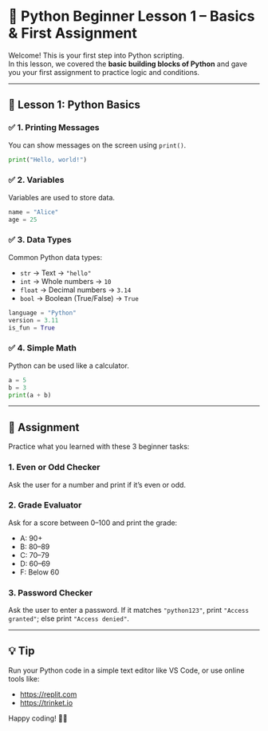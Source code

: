 # 🐍 Python Beginner Lesson 1 – Basics & First Assignment

Welcome! This is your first step into Python scripting.  
In this lesson, we covered the **basic building blocks of Python** and gave you your first assignment to practice logic and conditions.

---

## 📘 Lesson 1: Python Basics

### ✅ 1. Printing Messages
You can show messages on the screen using `print()`.

```python
print("Hello, world!")
```

### ✅ 2. Variables
Variables are used to store data.

```python
name = "Alice"
age = 25
```

### ✅ 3. Data Types
Common Python data types:
- `str` → Text → `"hello"`
- `int` → Whole numbers → `10`
- `float` → Decimal numbers → `3.14`
- `bool` → Boolean (True/False) → `True`

```python
language = "Python"
version = 3.11
is_fun = True
```

### ✅ 4. Simple Math
Python can be used like a calculator.

```python
a = 5
b = 3
print(a + b)
```

---

## 🧠 Assignment

Practice what you learned with these 3 beginner tasks:

### 1. Even or Odd Checker
Ask the user for a number and print if it’s even or odd.

### 2. Grade Evaluator
Ask for a score between 0–100 and print the grade:
- A: 90+
- B: 80–89
- C: 70–79
- D: 60–69
- F: Below 60

### 3. Password Checker
Ask the user to enter a password. If it matches `"python123"`, print `"Access granted"`; else print `"Access denied"`.

---

## 💡 Tip
Run your Python code in a simple text editor like VS Code, or use online tools like:
- https://replit.com
- https://trinket.io

Happy coding! 🧑‍💻
